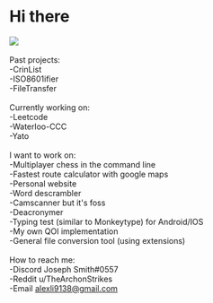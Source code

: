 # Hi there

<!--
**TheArchons/TheArchons** is a ✨ _special_ ✨ repository because its `README.md` (this file) appears on your GitHub profile.

Here are some ideas to get you started:

- 🔭 I’m currently working on ...
- 🌱 I’m currently learning ...
- 👯 I’m looking to collaborate on ...
- 🤔 I’m looking for help with ...
- 💬 Ask me about ...
- 📫 How to reach me: ...
- 😄 Pronouns: ...
- ⚡ Fun fact: ...
-->

<img src="https://skillicons.dev/icons?i=cpp,py,rust,git,github,vscode,bash,powershell,aws,js,html,css" />\
\
Past projects: \
-CrinList \
-ISO8601ifier \
-FileTransfer \
\
Currently working on: \
-Leetcode \
-Waterloo-CCC \
-Yato \
\
I want to work on: \
-Multiplayer chess in the command line \
-Fastest route calculator with google maps \
-Personal website \
-Word descrambler \
-Camscanner but it's foss\
-Deacronymer\
-Typing test (similar to Monkeytype) for Android/IOS\
-My own QOI implementation\
-General file conversion tool (using extensions)\
\
How to reach me: \
-Discord Joseph Smith#0557\
-Reddit u/TheArchonStrikes \
-Email alexli9138@gmail.com
